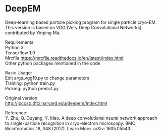 # DeepEM
Deep-learning based particle picking program for single particle cryo-EM.  
This version is based on VGG (Very Deep Convolutional Networks), contributed by Yinping Ma.

Requirements:  
Python 3  
Tensorflow 1.9  
Mrcfile https://mrcfile.readthedocs.io/en/latest/index.html  
Other python packages mentioned in the code

Basic Usage:  
Edit args_vgg19.py to change parameters  
Training: python train.py  
Picking: python predict.py  

Original version:  
http://ipccsb.dfci.harvard.edu/deepem/index.html

Reference:  
Y. Zhu, Q. Ouyang, Y. Mao. A deep convolutional neural network approach to single-particle recognition in cryo-electron microscopy. BMC Bioinformatics 18, 348 (2017). Learn More. arXiv: 1605.05543.
